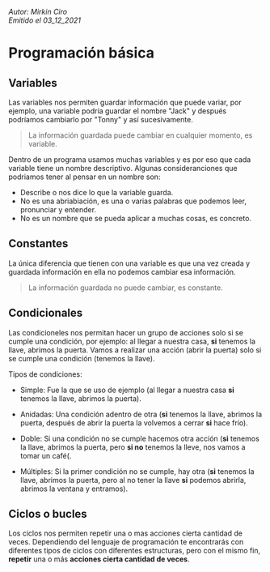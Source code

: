 *Autor: Mirkin Ciro* <br>
*Emitido el 03_12_2021*

# Programación básica

## Variables

Las variables nos permiten guardar información que puede variar, por ejemplo, una variable podría guardar el nombre "Jack" y después podríamos cambiarlo por "Tonny" y así sucesivamente.

> La información guardada puede cambiar en cualquier momento, es variable.

Dentro de un programa usamos muchas variables y es por eso que cada variable tiene un nombre descriptivo. Algunas consideranciones que podriamos tener al pensar en un nombre son: 

* Describe o nos dice lo que la variable guarda.
* No es una abriabiación, es una o varias palabras que podemos leer, pronunciar y entender.
* No es un nombre que se pueda aplicar a muchas cosas, es concreto.

## Constantes

La única diferencia que tienen con una variable es que una vez creada y guardada información en ella no podemos cambiar esa información.

> La información guardada no puede cambiar, es constante.

## Condicionales

Las condicioneles nos permitan hacer un grupo de acciones solo si se cumple una condición, por ejemplo: al llegar a nuestra casa, **si** tenemos la llave, abrimos la puerta. Vamos a realizar una acción (abrir la puerta) solo si se cumple una condición (tenemos la llave).

Tipos de condiciones:

* Simple: Fue la que se uso de ejemplo (al llegar a nuestra casa **si** tenemos la llave, abrimos la puerta).

* Anidadas: Una condición adentro de otra (**si** tenemos la llave, abrimos la puerta, después de abrir la puerta la volvemos a cerrar **si** hace frío). 

* Doble: Si una condición no se cumple hacemos otra acción (**si** tenemos la llave, abrimos la puerta, pero **si no** tenemos la lleve, nos vamos a tomar un café(.

* Múltiples: Si la primer condición no se cumple, hay otra (**si** tenemos la llave, abrimos la puerta, pero al no tener la llave **si** podemos abrirla, abrimos la ventana y entramos).

## Ciclos o bucles 

Los ciclos nos permiten repetir una o mas acciones cierta cantidad de veces. Dependiendo del lenguaje de programación te encontrarás con diferentes tipos de ciclos con diferentes estructuras, pero con el mismo fin, **repetir** una o más **acciones cierta cantidad de veces**.
